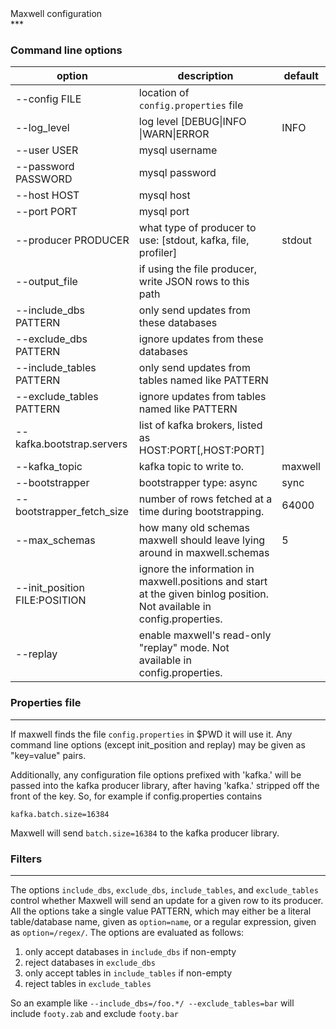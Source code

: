 <div class="content-title">Maxwell configuration</div>
***

### Command line options

option                                        | description | default
--------------------------------------------- | ----------- | -------
--config FILE                                 | location of `config.properties` file |
--log_level                                   | log level [DEBUG&#124;INFO &#124;WARN&#124;ERROR | INFO
--user USER                                   | mysql username |
--password PASSWORD                           | mysql password |
--host HOST                                   | mysql host |
--port PORT                                   | mysql port |
--producer PRODUCER                           | what type of producer to use: [stdout, kafka, file, profiler] | stdout
--output_file                                 | if using the file producer, write JSON rows to this path |
--include_dbs PATTERN                         | only send updates from these databases |
--exclude_dbs PATTERN                         | ignore updates from these databases |
--include_tables PATTERN                      | only send updates from tables named like PATTERN |
--exclude_tables PATTERN                      | ignore updates from tables named like PATTERN |
--kafka.bootstrap.servers                     | list of kafka brokers, listed as HOST:PORT[,HOST:PORT] |
--kafka_topic                                 | kafka topic to write to. | maxwell
--bootstrapper                                | bootstrapper type: async|sync|none. | async
--bootstrapper_fetch_size                     | number of rows fetched at a time during bootstrapping. | 64000
--max_schemas                                 | how many old schemas maxwell should leave lying around in maxwell.schemas | 5
--init_position FILE:POSITION                 | ignore the information in maxwell.positions and start at the given binlog position. Not available in config.properties.
--replay                                      | enable maxwell's read-only "replay" mode.  Not available in config.properties.

### Properties file
***
If maxwell finds the file `config.properties` in $PWD it will use it.  Any
command line options (except init_position and replay) may be given as
"key=value" pairs.

Additionally, any configuration file options prefixed with 'kafka.' will be
passed into the kafka producer library, after having 'kafka.' stripped off the
front of the key.  So, for example if config.properties contains

```
kafka.batch.size=16384
```

Maxwell will send `batch.size=16384` to the kafka producer library.

### Filters
***
The options `include_dbs`, `exclude_dbs`, `include_tables`, and `exclude_tables` control whether
Maxwell will send an update for a given row to its producer.  All the options take a single value PATTERN,
which may either be a literal table/database name, given as `option=name`, or a regular expression,
given as `option=/regex/`.  The options are evaluated as follows:

1. only accept databases in `include_dbs` if non-empty
1. reject databases in `exclude_dbs`
1. only accept tables in `include_tables` if non-empty
1. reject tables in `exclude_tables`

So an example like `--include_dbs=/foo.*/ --exclude_tables=bar` will include `footy.zab` and exclude `footy.bar`


<script>
  jQuery(document).ready(function () {
    jQuery("table").addClass("table table-condensed table-bordered table-hover");
  });
</script>

